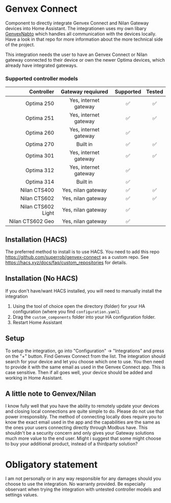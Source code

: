 # Genvex Connect
Component to directly integrate Genvex Connect and Nilan Gateway devices into Home Assistant.
The integrationen uses my own libary [GenvexNabto](https://github.com/superrob/genvexnabto) which handles all communication with the devices locally. Have a look in that repo for more information about the more technical side of the project.

This integration needs the user to have an Genvex Connect or Nilan gateway connected to their device or own the newer Optima devices, which already have integrated gateways.

### Supported controller models
|Controller         | Gateway requiured     | Supported       | Tested  |
|------------------:|:---------------------:|:---------------:|:-------:|
|Optima 250         | Yes, internet gateway | ✅              | ✅      |
|Optima 251         | Yes, internet gateway | ✅              | ✅      |
|Optima 260         | Yes, internet gateway | ✅              |         |
|Optima 270         | Built in              | ✅              | ✅     |
|Optima 301         | Yes, internet gateway | ✅              | ✅     |
|Optima 312         | Yes, internet gateway | ✅              |         |
|Optima 314         | Built in              | ✅              |         |
|Nilan CTS400       | Yes, nilan gateway    | ✅              | ✅     |
|Nilan CTS602       | Yes, nilan gateway    | ✅              | ✅     |
|Nilan CTS602 Light | Yes, nilan gateway    | ✅              |         |
|Nilan CTS602 Geo   | Yes, nilan gateway    | ✅              |         |

## Installation (HACS)

The preferred method to install is to use HACS. You need to add this repo https://github.com/superrob/genvex-connect as a custom repo. See https://hacs.xyz/docs/faq/custom_repositories for details.

## Installation (No HACS)

If you don't have/want HACS installed, you will need to manually install the integration

1. Using the tool of choice open the directory (folder) for your HA configuration (where you find `configuration.yaml`).
2. Drag the `custom_components` folder into your HA configuration folder.
3. Restart Home Assistant

## Setup
To setup the integration, go into "Configuration" -> "Integrations" and press on the "+" button. Find Genvex Connect from the list.
The integration should search for your device and let you choose which one to use. You then need to provide it with the same email as used in the Genvex Connect app. This is case sensitive. 
Then if all goes well, your device should be added and working in Home Assistant.

## A little note to Genvex/Nilan
I know fully well that you have the ability to remotely update your devices and closing local connections are quite simple to do. Please do not use that power irresponsibly. The method of connecting locally does require you to know the exact email used in the app and the capabilities are the same as the ones your users connecting directly through Modbus have. This shouldn't be a security concern and only gives your Gateway solutions much more value to the end user. Might i suggest that some might choose to buy your additional product, instead of a thirdparty solution?

# Obligatory statement
I am not personally or in any way responsible for any damages should you choose to use the integration. No warranty provided. 
Be especially observant when trying the integration with untested controller models and settings values.